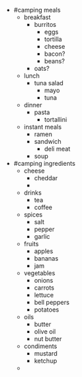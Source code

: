 - #camping meals
	- breakfast
		- burritos
			- eggs
			- tortilla
			- cheese
			- bacon?
			- beans?
		- oats?
	- lunch
		- tuna salad
			- mayo
			- tuna
	- dinner
		- pasta
			- tortallini
	- instant meals
		- ramen
		- sandwich
			- deli meat
		- soup
- #camping ingredients
	- cheese
		- cheddar
		-
	- drinks
		- tea
		- coffee
	- spices
		- salt
		- pepper
		- garlic
	- fruits
		- apples
		- bananas
		- jam
	- vegetables
		- onions
		- carrots
		- lettuce
		- bell peppers
		- potatoes
	- oils
		- butter
		- olive oil
		- nut butter
	- condiments
		- mustard
		- ketchup
	-